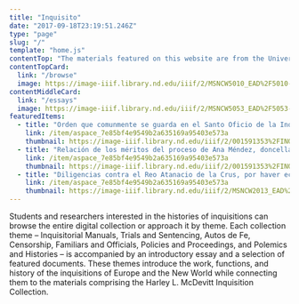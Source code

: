 ```yaml
---
title: "Inquisito"
date: "2017-09-18T23:19:51.246Z"
type: "page"
slug: "/"
template: "home.js"
contentTop: "The materials featured on this website are from the University of Notre Dame's Harley L. McDevitt Inquisition Collection. The collection consists of several hundred items, from printed volumes to unique manuscripts and images, all bearing some relationship to the general theme of &quot;inquisition.&quot; The collection emphasizes the actions of the Spanish inquisitions of the fifteenth to nineteenth centuries, but also documents elements of medieval, Portuguese, Roman, and New World inquisitions."
contentTopCard:
  link: "/browse"
  image: https://image-iiif.library.nd.edu/iiif/2/MSNCW5010_EAD%2F5010-01.a.150/full/!300,300/0/default.jpg
contentMiddleCard:
  link: "/essays"
  image: https://image-iiif.library.nd.edu/iiif/2/MSNCW5053_EAD%2F5053-01.a.150/full/!250,250/0/default.jpg
featuredItems:
  - title: "Orden que comunmente se guarda en el Santo Oficio de la Inquisicion, acerca del processar en las causas que en el se tratan; conforme à lo que está proveido por las instrucciones antiguas y nuevas."
    link: /item/aspace_7e85bf4e9549b2a635169a95403e573a
    thumbnail: https://image-iiif.library.nd.edu/iiif/2/001591353%2FINQ_001591353-a/full/!250,250/0/default.webp
  - title: "Relación de los méritos del proceso de Ana Méndez, doncella portuguesa, hija de Jorge Rodriguez. Requerida por el Santo Oficio de la Ynquisición de Cuenca."
    link: /item/aspace_7e85bf4e9549b2a635169a95403e573a
    thumbnail: https://image-iiif.library.nd.edu/iiif/2/001591353%2FINQ_001591353-a/full/!250,250/0/default.webp
  - title: "Diligencias contra el Reo Atanacio de la Crus, por haver echo pacto, con el Diablo: Yndio de este Pueblo de Santiago Coparando de oficio."
    link: /item/aspace_7e85bf4e9549b2a635169a95403e573a
    thumbnail: https://image-iiif.library.nd.edu/iiif/2/MSNCW2013_EAD%2F2013-01.a.150/full/!250,250/0/default.webp  
---
```




Students and researchers interested in the histories of inquisitions can browse the entire digital collection or approach it by theme. Each collection theme – Inquisitorial Manuals, Trials and Sentencing, Autos de Fe, Censorship, Familiars and Officials, Policies and Proceedings, and Polemics and Histories – is accompanied by an introductory essay and a selection of featured documents. These themes introduce the work, functions, and history of the inquisitions of Europe and the New World while connecting them to the materials comprising the Harley L. McDevitt Inquisition Collection.
